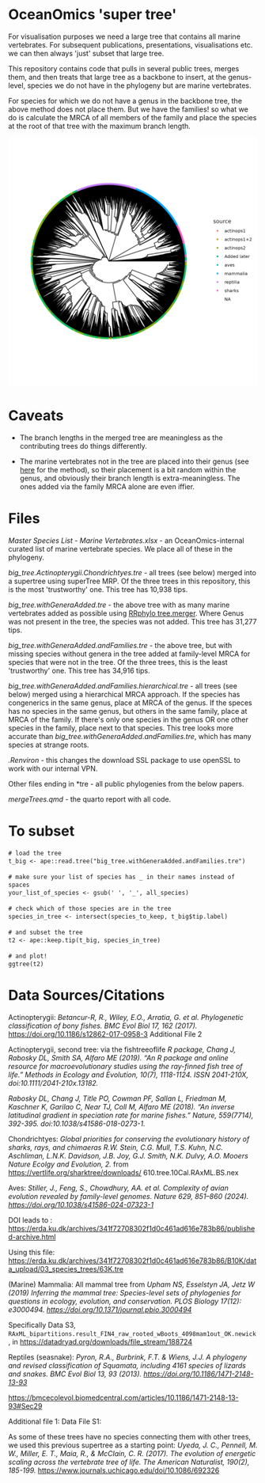 # OceanOmics 'super tree'

For visualisation purposes we need a large tree that contains all marine vertebrates. For subsequent publications, presentations, 
visualisations etc. we can then always 'just' subset that large tree.

This repository contains code that pulls in several public trees, 
merges them, 
and then treats that large tree as a backbone to insert, at the genus-level, species we do not have in the phylogeny but are marine vertebrates.

For species for which we do not have a genus in the backbone tree, the above method does not place them.
But we have the families! so what we do is calculate the MRCA of all members of the family and place the species at the root of that tree with the maximum branch length.

![Final tree](tree_with_families_added.all_sources.png)

# Caveats

- The branch lengths in the merged tree are meaningless as the contributing trees do things differently.

- The marine vertebrates not in the tree are placed into their genus (see [here](https://cran.r-project.org/web/packages/RRphylo/vignettes/Tree-Manipulation.html) for the method),
so their placement is a bit random within the genus, and obviously their branch length is extra-meaningless. The ones added via the family MRCA alone are even iffier.

# Files

*Master Species List - Marine Vertebrates.xlsx* - an OceanOmics-internal curated list of marine vertebrate species. We place all of these in the phylogeny.


*big_tree.Actinopterygii.Chondrichtyes.tre* - all trees (see below) merged into a supertree using superTree MRP. Of the three trees in this repository, this is the most 'trustworthy' one. This tree has 10,938 tips.

*big_tree.withGeneraAdded.tre* - the above tree with as many marine vertebrates added as possible using [RRphylo tree.merger](https://cran.r-project.org/web/packages/RRphylo/vignettes/Tree-Manipulation.html).
Where Genus was not present in the tree, the species was not added. This tree has 31,277 tips.

*big_tree.withGeneraAdded.andFamilies.tre* - the above tree, but with missing species without genera in the tree added at family-level MRCA for species that were not in the tree.
Of the three trees, this is the least 'trustworthy' one. This tree has 34,916 tips.

*big_tree.withGeneraAdded.andFamilies.hierarchical.tre* - all trees (see below) merged using a hierarchical MRCA approach. 
If the species has congenerics in the same genus, place at MRCA of the genus. If the speces has no species in the same genus, 
but others in the same family, place at MRCA of the family. If there's only one species in the genus OR one other species in the family, 
place next to that species. This tree looks more accurate than *big_tree.withGeneraAdded.andFamilies.tre*, which has many species at strange roots.


*.Renviron* - this changes the download SSL package to use openSSL to work with our internal VPN.

Other files ending in *tre - all public phylogenies from the below papers.

*mergeTrees.qmd* - the quarto report with all code.

# To subset

```
# load the tree
t_big <- ape::read.tree("big_tree.withGeneraAdded.andFamilies.tre")

# make sure your list of species has _ in their names instead of spaces
your_list_of_species <- gsub(' ', '_', all_species)

# check which of those species are in the tree
species_in_tree <- intersect(species_to_keep, t_big$tip.label)

# and subset the tree
t2 <- ape::keep.tip(t_big, species_in_tree)

# and plot!
ggtree(t2)
```

# Data Sources/Citations

Actinopterygii: *Betancur-R, R., Wiley, E.O., Arratia, G. et al. Phylogenetic classification of bony fishes. BMC Evol Biol 17, 162 (2017).* https://doi.org/10.1186/s12862-017-0958-3 Additional File 2

Actinopterygii, second tree: via the fishtreeoflife *R package, Chang J, Rabosky DL, Smith SA, Alfaro ME (2019). “An R package and online resource for macroevolutionary studies using the ray-finned fish tree of life.” Methods in Ecology and Evolution, 10(7), 1118-1124. ISSN 2041-210X, doi:10.1111/2041-210x.13182.*

*Rabosky DL, Chang J, Title PO, Cowman PF, Sallan L, Friedman M, Kaschner K, Garilao C, Near TJ, Coll M, Alfaro ME (2018). “An inverse latitudinal gradient in speciation rate for marine fishes.” Nature, 559(7714), 392-395. doi:10.1038/s41586-018-0273-1.*

Chondrichtyes: *Global priorities for conserving the evolutionary history of sharks, rays, and chimaeras R.W. Stein, C.G. Mull, T.S. Kuhn, N.C. Aschliman, L.N.K. Davidson, J.B. Joy, G.J. Smith, N.K. Dulvy, A.O. Mooers Nature Ecolgy and Evolution, 2.*
from https://vertlife.org/sharktree/downloads/ 610.tree.10Cal.RAxML.BS.nex
 
Aves: *Stiller, J., Feng, S., Chowdhury, AA. et al. Complexity of avian evolution revealed by family-level genomes. Nature 629, 851–860 (2024). https://doi.org/10.1038/s41586-024-07323-1*

DOI leads to : https://erda.ku.dk/archives/341f72708302f1d0c461ad616e783b86/published-archive.html

Using this file: https://erda.ku.dk/archives/341f72708302f1d0c461ad616e783b86/B10K/data_upload/03_species_trees/63K.tre


(Marine) Mammalia: All mammal tree from *Upham NS, Esselstyn JA, Jetz W (2019) Inferring the mammal tree: Species-level sets of phylogenies for questions in ecology, evolution, and conservation. PLOS Biology 17(12): e3000494. https://doi.org/10.1371/journal.pbio.3000494*

Specifically Data S3, `RAxML_bipartitions.result_FIN4_raw_rooted_wBoots_4098mam1out_OK.newick`, in 
https://datadryad.org/downloads/file_stream/188724

Reptiles (seasnake): *Pyron, R.A., Burbrink, F.T. & Wiens, J.J. A phylogeny and revised classification of Squamata, including 4161 species of lizards and snakes. BMC Evol Biol 13, 93 (2013). https://doi.org/10.1186/1471-2148-13-93*

https://bmcecolevol.biomedcentral.com/articles/10.1186/1471-2148-13-93#Sec29

Additional file 1: Data File S1:

As some of these trees have no species connecting them with other trees, we used this previous supertree as a starting point: *Uyeda, J. C., Pennell, M. W., Miller, E. T., Maia, R., & McClain, C. R. (2017). The evolution of energetic scaling across the vertebrate tree of life. The American Naturalist, 190(2), 185-199.* https://www.journals.uchicago.edu/doi/10.1086/692326